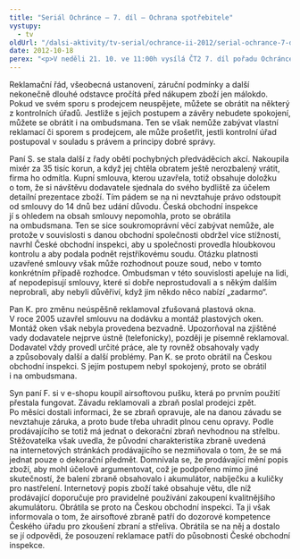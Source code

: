 ```yaml
---
title: "Seriál Ochránce – 7. díl – Ochrana spotřebitele"
vystupy:
  - tv
oldUrl: "/dalsi-aktivity/tv-serial/ochrance-ii-2012/serial-ochrance-7-dil-ochrana-spotrebitele-1/"
date: 2012-10-18
perex: "<p>V neděli 21. 10. ve 11:00h vysílá ČT2 7. díl pořadu Ochránce, tentokrát o ochraně spotřebitele. Reprízu dílu uvidíte na ČT2 v úterý 23. 10. v 9:00h.</p>"
---
```


<!-- imported from the old website -->

<p>Reklamační řád, všeobecná ustanovení, záruční podmínky a další nekonečně dlouhé odstavce pročítá před nákupem zboží jen málokdo. Pokud ve svém sporu s prodejcem neuspějete, můžete se obrátit na některý z kontrolních úřadů. Jestliže s jejich postupem a závěry nebudete spokojení, můžete se obrátit i na ombudsmana. Ten se však nemůže zabývat vlastní reklamací či sporem s prodejcem, ale může prošetřit, jestli kontrolní úřad postupoval v souladu s právem a principy dobré správy.</p><p>Paní S. se stala další z řady obětí pochybných předváděcích akcí. Nakoupila mixér za 35 tisíc korun, a když jej chtěla obratem ještě nerozbalený vrátit, firma ho odmítla. Kupní smlouva, kterou uzavřela, totiž obsahuje doložku o tom, že si návštěvu dodavatele sjednala do svého bydliště za účelem detailní prezentace zboží. Tím pádem se na ni nevztahuje právo odstoupit od smlouvy do 14 dnů bez udání důvodu. Česká obchodní inspekce jí s ohledem na obsah smlouvy nepomohla, proto se obrátila na ombudsmana. Ten se sice soukromoprávní věcí zabývat nemůže, ale protože v souvislosti s danou obchodní společnosti obdržel více stížností, navrhl České obchodní inspekci, aby u společnosti provedla hloubkovou kontrolu a aby podala podnět rejstříkovému soudu. Otázku platnosti uzavřené smlouvy však může rozhodnout pouze soud, nebo v tomto konkrétním případě rozhodce. Ombudsman v této souvislosti apeluje na lidi, ať nepodepisují smlouvy, které si dobře neprostudovali a s někým dalším neprobrali, aby nebyli důvěřiví, když jim někdo něco nabízí „zadarmo“.</p><p>Pan K. pro změnu neúspěšně reklamoval zfušovaná plastová okna. V roce 2005 uzavřel smlouvu na dodávku a montáž plastových oken. Montáž oken však nebyla provedena bezvadně. Upozorňoval na zjištěné vady dodavatele nejprve ústně (telefonicky), později je písemně reklamoval. Dodavatel vždy provedl určité práce, ale ty rovněž obsahovaly vady a způsobovaly další a další problémy. Pan K. se proto obrátil na Českou obchodní inspekci. S jejím postupem nebyl spokojený, proto se obrátil i na ombudsmana. </p><p>Syn paní F. si v e-shopu koupil airsoftovou pušku, která po prvním použití přestala fungovat. Závadu reklamovali a zbraň poslal prodejci zpět. Po měsíci dostali informaci, že se zbraň opravuje, ale na danou závadu se nevztahuje záruka, a proto bude třeba uhradit plnou cenu opravy. Podle prodávajícího se totiž má jednat o dekorační zbraň nevhodnou na střelbu. Stěžovatelka však uvedla, že původní charakteristika zbraně uvedená na internetových stránkách prodávajícího se nezmiňovala o tom, že se má jednat pouze o dekorační předmět. Domnívala se, že prodávající mění popis zboží, aby mohl účelově argumentovat, což je podpořeno mimo jiné skutečností, že balení zbraně obsahovalo i akumulátor, nabíječku a kuličky pro nastřelení. Internetový popis zboží také obsahuje větu, dle níž prodávající doporučuje pro pravidelné používání zakoupení kvalitnějšího akumulátoru. Obrátila se proto na Českou obchodní inspekci. Ta ji však informovala o tom, že airsoftové zbraně patří do dozorové kompetence Českého úřadu pro zkoušení zbraní a střeliva. Obrátila se na něj a dostalo se jí odpovědi, že posouzení reklamace patří do působnosti České obchodní inspekce.</p>
